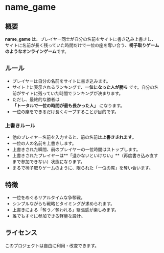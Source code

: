 # name_game

## 概要
**name_game** は、プレイヤー同士が自分の名前をサイトに書き込み上書きし、サイトに名前が長く残っていた時間だけで一位の座を奪い合う、**椅子取りゲームのようなオンラインゲーム**です。

## ルール
- プレイヤーは自分の名前をサイトに書き込みます。  
- サイト上に表示されるランキングで、**一位になった人が勝ち** です。自分の名前がサイトに残っていた時間でランキングが決まります。  
- ただし、最終的な勝者は  
  **「トータルで一位の時間が最も長かった人」** になります。  
- 一位の座をできるだけ長くキープすることが目的です。  

### 上書きルール
- 他のプレイヤー名前を入力すると、前の名前は**上書きされます**。  
- 一位の人の名前を上書きします。  
- 上書きされた瞬間、前のプレイヤーの一位時間はストップします。  
- 上書きされたプレイヤーは**「退かないといけない」**（再度書き込み直すまで参加できない）状態になります。  
- まるで椅子取りゲームのように、限られた「一位の席」を奪い合います。

## 特徴
- 一位をめぐるリアルタイムな争奪戦。  
- シンプルながらも戦略とタイミングが求められます。  
- 上書きによる「奪う／奪われる」緊張感が楽しめます。  
- 誰でもすぐに参加できる軽量な設計。

## ライセンス
このプロジェクトは自由に利用・改変できます。

